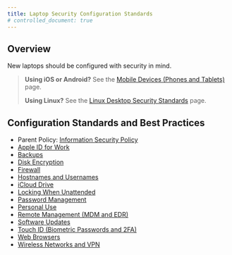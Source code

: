 ```yaml
---
title: Laptop Security Configuration Standards
# controlled_document: true
---
```


## Overview

New laptops should be configured with security in mind.

> **Using iOS or Android?** See the [Mobile Devices (Phones and Tablets)](/handbook/security/corporate/services/phones) page.
>
> **Using Linux?** See the [Linux Desktop Security Standards](/handbook/security/corporate/systems/linux/security) page.

## Configuration Standards and Best Practices

- Parent Policy: [Information Security Policy](/handbook/security/)
- [Apple ID for Work](/handbook/security/corporate/services/laptops/security/appleid)
- [Backups](/handbook/security/corporate/services/laptops/security/backups)
- [Disk Encryption](/handbook/security/corporate/services/laptops/security/encryption)
- [Firewall](/handbook/security/corporate/services/laptops/security/firewall)
- [Hostnames and Usernames](/handbook/security/corporate/services/laptops/security/names)
- [iCloud Drive](/handbook/security/corporate/services/laptops/security/icloud)
- [Locking When Unattended](/handbook/security/corporate/services/laptops/security/unattended)
- [Password Management](/handbook/security/corporate/services/laptops/security/passwords)
- [Personal Use](/handbook/security/corporate/services/laptops/security/personal)
- [Remote Management (MDM and EDR)](/handbook/security/corporate/services/laptops/security/management)
- [Software Updates](/handbook/security/corporate/services/laptops/security/updates)
- [Touch ID (Biometric Passwords and 2FA)](/handbook/security/corporate/services/laptops/security/touchid)
- [Web Browsers](/handbook/security/corporate/services/laptops/security/browsers)
- [Wireless Networks and VPN](/handbook/security/corporate/services/laptops/security/networks)
